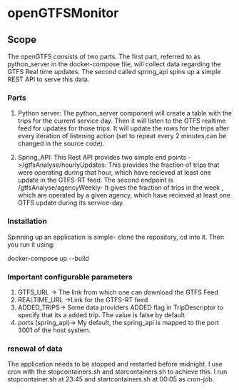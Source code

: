 # openGTFSMonitor

## Scope
The openGTFS consists of two parts. The first part, referred to as python_server in the docker-compose file, will collect data regarding the GTFS Real time updates. The second called spring_api spins up a simple REST API to serve this data.

### Parts

1. Python server: The python_server component will create a table with the trips for the current service day. Then it will listen to the GTFS realtime feed for updates for those trips. It will update the rows for the trips after every iteration of listening action (set to repeat every 2 minutes,can be changed in the source code).

2. Spring_API: This Rest API provides two simple end points ->/gtfsAnalyse/hourlyUpdates: This provides the fraction of trips that were operating during that hour, which have recieved at least one update in the GTFS-RT feed.  The second endpoint is /gtfsAnalyse/agencyWeekly- It gives the fraction of trips in the week , which are operated by a given agency, which have recieved at least one GTFS update during its service-day.

### Installation
Spinning up an application is simple- clone the repository, cd into it. Then you run it using:

   docker-compose up --build

### Important configurable parameters

 1. GTFS_URL -> The link from which one can download the GTFS Feed
 2. REALTIME_URL ->Link for the GTFS-RT feed
 3. ADDED_TRIPS-> Some data providers ADDED flag in TripDescriptor to specify that its a added trip. The value is false by default
 4. ports (spring_api)-> My default, the spring_api is mapped to the port 3001 of the host system. 

### renewal of data
The application needs to be stopped and restarted before midnight. I use cron with the stopcontainers.sh and starcontainers.sh to achieve this. I run stopcontainer.sh at 23:45 and startcontainers.sh at 00:05 as cron-job.